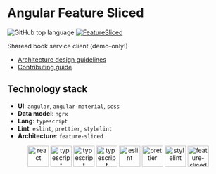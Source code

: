 # Angular Feature Sliced

![GitHub top language](https://img.shields.io/github/languages/top/select-name/sharead-frontend)
[![FeatureSliced](https://img.shields.io/badge/Powered%20by-%F0%9F%8D%B0%20Feature%20Sliced-%235c9cb5)](https://feature-sliced.design/)

Sharead book service client (demo-only!)

- [Architecture design guidelines](https://feature-sliced.design/)
- [Contributing guide](CONTRIBUTING.md)

## Technology stack

- **UI**: `angular`, `angular-material`, `scss`
- **Data model**: `ngrx`
- **Lang**: `typescript`
- **Lint**: `eslint`, `prettier`, `stylelint`
- **Architecture**: `feature-sliced`

<div align="center">
<img title="react" alt="react" height=48 src="https://angular.io/assets/images/logos/angular/angular.png"/>
<img title="typescript" alt="typescript" height=48 src="https://raw.githubusercontent.com/remojansen/logo.ts/master/ts.png"/>
<img title="typescript" alt="typescript" height=48 src="https://raw.githubusercontent.com/nrwl/nx/master/images/nx-logo.png"/>
<img title="typescript" alt="typescript" height=48 src="https://ngrx.io/assets/images/badge.svg"/>
<img title="eslint" alt="eslint" height=48 src="https://d33wubrfki0l68.cloudfront.net/204482ca413433c80cd14fe369e2181dd97a2a40/092e2/assets/img/logo.svg"/>
<img title="prettier" alt="prettier" height=48 src="https://prettier.io/icon.png"/>
<img title="stylelint" alt="stylelint" height=48 src="https://camo.githubusercontent.com/aa04feafbd080140cd834905cf171ccf7b06fc5f1f1ae07ce9879218165312d1/68747470733a2f2f63646e2e776f726c64766563746f726c6f676f2e636f6d2f6c6f676f732f7374796c656c696e742e737667"/>
<img title="feature-sliced" alt="feature-sliced" height=48 src="https://avatars.githubusercontent.com/u/60469024?s=200&v=4"/>
</div>
